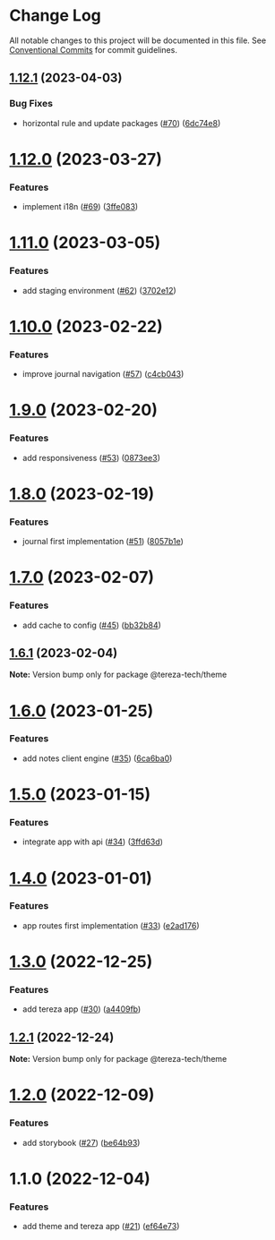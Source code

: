 # Change Log

All notable changes to this project will be documented in this file.
See [Conventional Commits](https://conventionalcommits.org) for commit guidelines.

## [1.12.1](https://github.com/terezatech/tereza-tech/compare/@tereza-tech/theme@1.12.0...@tereza-tech/theme@1.12.1) (2023-04-03)

### Bug Fixes

- horizontal rule and update packages ([#70](https://github.com/terezatech/tereza-tech/issues/70)) ([6dc74e8](https://github.com/terezatech/tereza-tech/commit/6dc74e8cff164d5d9f882b6301f4d8572585f3c6))

# [1.12.0](https://github.com/terezatech/tereza-tech/compare/@tereza-tech/theme@1.11.0...@tereza-tech/theme@1.12.0) (2023-03-27)

### Features

- implement i18n ([#69](https://github.com/terezatech/tereza-tech/issues/69)) ([3ffe083](https://github.com/terezatech/tereza-tech/commit/3ffe083d5e21d456bcdb5c55cdce6d3ca8acc45d))

# [1.11.0](https://github.com/terezatech/tereza-tech/compare/@tereza-tech/theme@1.10.0...@tereza-tech/theme@1.11.0) (2023-03-05)

### Features

- add staging environment ([#62](https://github.com/terezatech/tereza-tech/issues/62)) ([3702e12](https://github.com/terezatech/tereza-tech/commit/3702e12745a64d87ff358b7b06614f5580981f6b))

# [1.10.0](https://github.com/terezatech/tereza-tech/compare/@tereza-tech/theme@1.9.0...@tereza-tech/theme@1.10.0) (2023-02-22)

### Features

- improve journal navigation ([#57](https://github.com/terezatech/tereza-tech/issues/57)) ([c4cb043](https://github.com/terezatech/tereza-tech/commit/c4cb04396f501fe22e52921d860d93bea75513f3))

# [1.9.0](https://github.com/terezatech/tereza-tech/compare/@tereza-tech/theme@1.8.0...@tereza-tech/theme@1.9.0) (2023-02-20)

### Features

- add responsiveness ([#53](https://github.com/terezatech/tereza-tech/issues/53)) ([0873ee3](https://github.com/terezatech/tereza-tech/commit/0873ee3f130c8904f76605989800bdc443d8c3a8))

# [1.8.0](https://github.com/terezatech/tereza-tech/compare/@tereza-tech/theme@1.7.0...@tereza-tech/theme@1.8.0) (2023-02-19)

### Features

- journal first implementation ([#51](https://github.com/terezatech/tereza-tech/issues/51)) ([8057b1e](https://github.com/terezatech/tereza-tech/commit/8057b1e42c022af10d526a6fe8016cfacbb6aff9))

# [1.7.0](https://github.com/terezatech/tereza-tech/compare/@tereza-tech/theme@1.6.1...@tereza-tech/theme@1.7.0) (2023-02-07)

### Features

- add cache to config ([#45](https://github.com/terezatech/tereza-tech/issues/45)) ([bb32b84](https://github.com/terezatech/tereza-tech/commit/bb32b846a20c9a01f6ac2136aea0a50afce04b20))

## [1.6.1](https://github.com/terezatech/tereza-tech/compare/@tereza-tech/theme@1.6.0...@tereza-tech/theme@1.6.1) (2023-02-04)

**Note:** Version bump only for package @tereza-tech/theme

# [1.6.0](https://github.com/terezatech/tereza-tech/compare/@tereza-tech/theme@1.5.0...@tereza-tech/theme@1.6.0) (2023-01-25)

### Features

- add notes client engine ([#35](https://github.com/terezatech/tereza-tech/issues/35)) ([6ca6ba0](https://github.com/terezatech/tereza-tech/commit/6ca6ba0802d0a8e5bb4aac0e6ed17b48a43abcf7))

# [1.5.0](https://github.com/terezatech/tereza-tech/compare/@tereza-tech/theme@1.4.0...@tereza-tech/theme@1.5.0) (2023-01-15)

### Features

- integrate app with api ([#34](https://github.com/terezatech/tereza-tech/issues/34)) ([3ffd63d](https://github.com/terezatech/tereza-tech/commit/3ffd63d1c530e584702860085df58d9632c67381))

# [1.4.0](https://github.com/terezatech/tereza-tech/compare/@tereza-tech/theme@1.3.0...@tereza-tech/theme@1.4.0) (2023-01-01)

### Features

- app routes first implementation ([#33](https://github.com/terezatech/tereza-tech/issues/33)) ([e2ad176](https://github.com/terezatech/tereza-tech/commit/e2ad1768d96cf9859a552d3b1c9f62300c4373b2))

# [1.3.0](https://github.com/terezatech/tereza-tech/compare/@tereza-tech/theme@1.2.1...@tereza-tech/theme@1.3.0) (2022-12-25)

### Features

- add tereza app ([#30](https://github.com/terezatech/tereza-tech/issues/30)) ([a4409fb](https://github.com/terezatech/tereza-tech/commit/a4409fbc730459f8a88a59b8af26456c59c4bd71))

## [1.2.1](https://github.com/terezatech/tereza-tech/compare/@tereza-tech/theme@1.2.0...@tereza-tech/theme@1.2.1) (2022-12-24)

**Note:** Version bump only for package @tereza-tech/theme

# [1.2.0](https://github.com/terezatech/tereza-tech/compare/@tereza-tech/theme@1.1.0...@tereza-tech/theme@1.2.0) (2022-12-09)

### Features

- add storybook ([#27](https://github.com/terezatech/tereza-tech/issues/27)) ([be64b93](https://github.com/terezatech/tereza-tech/commit/be64b93000f7a71666dc240e78a0df09c0760282))

# 1.1.0 (2022-12-04)

### Features

- add theme and tereza app ([#21](https://github.com/terezatech/tereza-tech/issues/21)) ([ef64e73](https://github.com/terezatech/tereza-tech/commit/ef64e73df3b47339d39ba0ff946afcfe655c6eaa))
